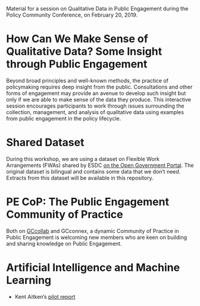 Material for a session on Qualitative Data in Public Engagement during the Policy Community Conference, on February 20, 2019.

# How Can We Make Sense of Qualitative Data? Some Insight through Public Engagement
Beyond broad principles and well-known methods, the practice of policymaking requires deep insight from the public. Consultations and other forms of engagement may provide an avenue to develop such insight but only if we are able to make sense of the data they produce. This interactive session encourages participants to work through issues surrounding the collection, management, and analysis of qualitative data using examples from public engagement in the policy lifecycle.

# Shared Dataset
During this workshop, we are using a dataset on Flexible Work Arrangements (FWAs) shared by ESDC [on the Open Government Portal](https://open.canada.ca/data/en/dataset/47a06948-c462-4c7e-9f0f-2fab1e9e29df). The original dataset is bilingual and contains some data that we don’t need. Extracts from this dataset will be available in this repository.

# PE CoP: The Public Engagement Community of Practice
Both on [GCcollab](https://gccollab.ca/groups/profile/49796/enpublic-engagement-community-of-practicefrcommunautu00e9-de-pratique-de-la-participation-du-public) and GCconnex, a dynamic Community of Practice in Public Engagement is welcoming new members who are keen on building and sharing knowledge on Public Engagement.

# Artificial Intelligence and Machine Learning

* Kent Aitken’s [pilot report](https://gccollab.ca/discussion/view/1285441/enpilot-report-ai-for-analysis-of-public-engagement-inputfr)
